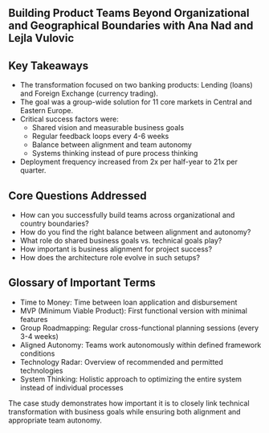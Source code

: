 ## Building Product Teams Beyond Organizational and Geographical Boundaries with Ana Nad and Lejla Vulovic

## Key Takeaways

- The transformation focused on two banking products: Lending (loans) and Foreign Exchange (currency trading).
- The goal was a group-wide solution for 11 core markets in Central and Eastern Europe.
- Critical success factors were:
  - Shared vision and measurable business goals
  - Regular feedback loops every 4-6 weeks
  - Balance between alignment and team autonomy
  - Systems thinking instead of pure process thinking
- Deployment frequency increased from 2x per half-year to 21x per quarter.

## Core Questions Addressed

- How can you successfully build teams across organizational and country boundaries?
- How do you find the right balance between alignment and autonomy?
- What role do shared business goals vs. technical goals play?
- How important is business alignment for project success?
- How does the architecture role evolve in such setups?

## Glossary of Important Terms

- Time to Money: Time between loan application and disbursement
- MVP (Minimum Viable Product): First functional version with minimal features
- Group Roadmapping: Regular cross-functional planning sessions (every 3-4 weeks)
- Aligned Autonomy: Teams work autonomously within defined framework conditions
- Technology Radar: Overview of recommended and permitted technologies
- System Thinking: Holistic approach to optimizing the entire system instead of individual processes

The case study demonstrates how important it is to closely link technical transformation with business goals while ensuring both alignment and appropriate team autonomy.
